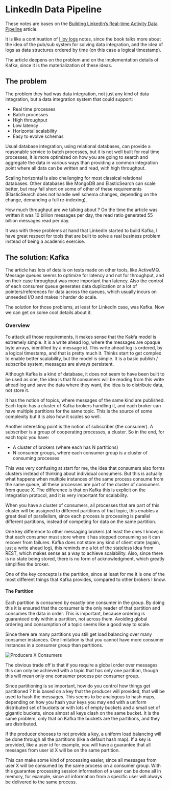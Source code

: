 # LinkedIn Data Pipeline

These notes are bases on the 
[Building LinkedIn’s Real-time Activity Data Pipeline](http://sites.computer.org/debull/A12june/pipeline.pdf) article.

It is like a continuation of [I lov logs](notes/i-lov-logs.md) notes, since the book
talks more about the idea of the pub/sub system for solving data integration, and the idea
of logs as data structures ordered by time (on this case a logical timestamp).

The article deepens on the problem and on the implementation details of Kafka, since it is
the materialization of these ideas.


## The problem

The problem they had was data integration, not just any kind of data integration, but a data integration
system that could support:

* Real time processes
* Batch processes
* High throughput
* Low latency
* Horizontal scalability
* Easy to evolve schemas

Usual database integration, using relational databases, can provide a reasonable service to batch processes,
but it is not well built for real time processes, it is more optimized on how you are going to search
and aggregate the data in various ways than providing a common integration point where all data
can be written and read, with high throughput.

Scaling horizontal is also challenging for most classical relational databases. Other databases like MongoDB and
ElasticSearch can scale better, but may fall short on some of other of these requirements (ElasticSearch does
not handle well schema changes, depending on the change, demanding a full re-indexing).

How much throughput are we talking about ? On the time the article was written it was 10 billion messages per day,
the read ratio generated 55 billion messages read per day.

It was with these problems at hand that LinkedIn started to build Kafka, I have great respect for tools that
are built to solve a real business problem instead of being a academic exercise.


## The solution: Kafka

The article has lots of details on tests made on other tools, like ActiveMQ. Message queues seems to optimize for
latency and not for throughput, and on their case throughput was more important than latency. Also the control
of each consumer queue generates data duplication or a lot of pointers/references for data across the queues,
which usually incurs on unneeded I/O and makes it harder do scale.

The solution for those problems, at least for LinkedIn case, was Kafka. Now we can get on some cool details about it.


### Overview

To attack all those requirements, it makes sense that the Kakfa model is extremely simple.
It is a write ahead log, where the messages are opaque byte arrays, identified by a message id.
This write ahead log is ordered, by a logical timestamp, and that is pretty much it.
Thinks start to get complex to enable better scalability, but the model is simple.
It is a basic publish / subscribe system, messages are always persistent.

Although Kafka is a kind of database, it does not seem to have been built to be used as one,
the idea is that N consumers will be reading from this write ahead log and save the data where
they want, the idea is to distribute data, not store it.

It has the notion of topics, where messages of the same kind are published.
Each topic has a cluster of Kafka brokers handling it, and each broker can have
multiple partitions for the same topic. This is the source of some complexity but it 
is also how it scales so well.

Another interesting point is the notion of subscriber (the consumer). A subscriber is a group
of cooperating processes, a cluster. So in the end, for each topic you have:

* A cluster of brokers (where each has N partitions)
* N consumer groups, where each consumer group is a cluster of consuming processes

This was very confusing at start for me, the idea that consumers also forms clusters
instead of thinking about individual consumers. But this is actually what happens when multiple
instances of the same process consume from the same queue, all these processes are part of
the cluster of consumers from queue X. The difference is that on Kafka this is explicit on the
integration protocol, and it is very important for scalability.

When you have a cluster of consumers, all processes that are part of
this cluster will be assigned to different partitions of that topic, this enables a great deal
of parallelism, since each process is processing is parallel different partitions, instead of
competing for data on the same partition.

One key difference to other messaging brokers (at least the ones I know) is that each consumer
must store where it has stopped consuming so it can recover from failures. Kafka does not store any kind
of client state (again, just a write ahead log), this reminds me a lot of the stateless idea
from REST, which makes sense as a way to achieve scalability. Also, since there is no state being
stored, there is no form of acknowledgment, which greatly simplifies the broker.

One of the key concepts is the partition, since at least for me it is one of the most
different things that Kafka provides, compared to other brokers I know.


#### The Partition

Each partition is consumed by exactly one consumer in the group.
By doing this it is ensured that the consumer is the only reader of that partition and consumes the data in order.
This is important, because ordering is guaranteed only within a partition, not across them.
Avoiding global ordering and consumption of a topic seems like a good way to scale.

Since there are many partitions you still get load balancing over many consumer instances.
One limitation is that you cannot have more consumer instances in a consumer group than partitions.

![Producers X Consumers](http://kafka.apache.org/images/producer_consumer.png)

The obvious trade off is that if you require a global order over messages this
can only be achieved with a topic that has only one partition, though this will mean
only one consumer process per consumer group.

Since partitioning is so important, how do you control how things get partitioned ?
It is based on a key that the producer will provided, that will be used to hash the
messages. This seems to be analogous to hash maps, depending on how you hash your keys
you may end with a uniform distributed set of buckets or with lots of empty buckets and a small
set of gigantic buckets, since almost all keys clash on the same bucket. It is the same problem,
only that on Kafka the buckets are the partitions, and they are distributed.

If the producer chooses to not provide a key, a uniform load balancing will be done through
all the partitions (like a default hash map). If a key is provided, like a user id for example,
you will have a guarantee that all messages from user id X will be on the same partition.

This can make some kind of processing easier, since all messages from user X will be
consumed by the same process on a consumer group. With this guarantee processing session
information of a user can be done all in memory, for example, since all information from a
specific user will always be delivered to the same process.
